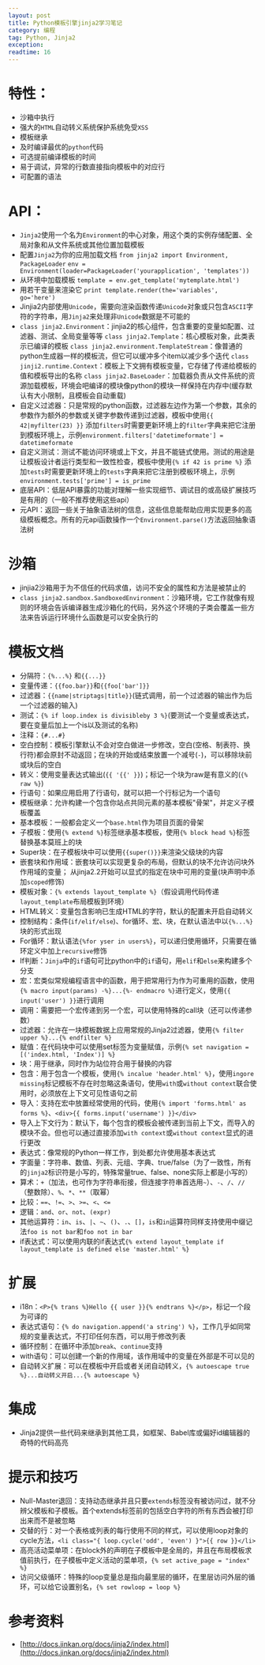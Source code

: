 ```yaml
---
layout: post
title: Python模板引擎jinja2学习笔记
category: 编程
tag: Python, Jinja2
exception: 
readtime: 16
---
```


# 特性：
* 沙箱中执行
* 强大的`HTML`自动转义系统保护系统免受`XSS`
* 模板继承
* 及时编译最优的`python`代码
* 可选提前编译模板的时间
* 易于调试，异常的行数直接指向模板中的对应行
* 可配置的语法

# API：
* `Jinja2`使用一个名为`Environment`的中心对象，用这个类的实例存储配置、全局对象和从文件系统或其他位置加载模板
* 配置`Jinja2`为你的应用加载文档
  `from jinja2 import Environment, PackageLoader`
  `env = Environment(loader=PackageLoader('yourapplication', 'templates'))`
* 从环境中加载模板
  `template = env.get_template('mytemplate.html')`
* 用若干变量来渲染它
  `print template.render(the='variables', go='here')`
* Jinjia2内部使用`Unicode`，需要向渲染函数传递`Unicode`对象或只包含`ASCII`字符的字符串，用`Jinja2`来处理非`Unicode`数据是不可能的
* `class jinja2.Environment`：jinjia2的核心组件，包含重要的变量如配置、过滤器、测试、全局变量等等
  `class jinja2.Template`：核心模板对象，此类表示已编译的模板
  `class jinja2.environment.TemplateStream`：像普通的python生成器一样的模板流，但它可以缓冲多个item以减少多个迭代
  `class jinji2.runtime.Context`：模板上下文拥有模板变量，它存储了传递给模板的值和模板导出的名称
  `class jinja2.BaseLoader`：加载器负责从文件系统的资源加载模板，环境会吧编译的模块像python的模块一样保持在内存中(缓存默认有大小限制，且模板会自动重载)
* 自定义过滤器：只是常规的python函数，过滤器左边作为第一个参数，其余的参数作为额外的参数或关键字参数传递到过滤器，模板中使用`{{ 42|myfilter(23) }}`
  添加`filters`时需要更新环境上的`filter`字典来把它注册到模板环境上，示例`environment.filters['datetimeformate'] = datetimeformate`
* 自定义测试：测试不能访问环境或上下文，并且不能链式使用。测试的用途是让模板设计者运行类型和一致性检查，模板中使用```{% if 42 is prime %}```
  添加`tests`时需要更新环境上的`tests`字典来把它注册到模板环境上，示例`environment.tests['prime'] = is_prime`
* 底层API：低层API暴露的功能对理解一些实现细节、调试目的或高级扩展技巧是有用的（一般不推荐使用这些api）
* 元API：返回一些关于抽象语法树的信息，这些信息能帮助应用实现更多的高级模板概念。所有的元api函数操作一个`Environment.parse()`方法返回抽象语法树
    
# 沙箱
* jinjia2沙箱用于为不信任的代码求值，访问不安全的属性和方法是被禁止的
* `class jinja2.sandbox.SandboxedEnvironment`：沙箱环境，它工作就像有规则的环境会告诉编译器生成沙箱化的代码，另外这个环境的子类会覆盖一些方法来告诉运行环境什么函数是可以安全执行的

# 模板文档
* 分隔符：`{%...%}` 和`{{...}}`
* 变量传递：`{{foo.bar}}`和`{{foo['bar']}}`
* 过滤器：`{{name|striptags|title}}`(链式调用，前一个过滤器的输出作为后一个过滤器的输入)
* 测试：`{% if loop.index is divisibleby 3 %}`(要测试一个变量或表达式，要在变量后加上一个is以及测试的名称)
* 注释：`{#...#}`
* 空白控制：模板引擎默认不会对空白做进一步修改，空白(空格、制表符、换行符)都会原封不动返回；在块的开始或结束放置一个减号(`-`)，可以移除块前或块后的空白
* 转义：使用变量表达式输出(`{{ '{{' }}`)；标记一个块为raw是有意义的(`{% raw %}`)
* 行语句：如果应用启用了行语句，就可以把一个行标记为一个语句
* 模板继承：允许构建一个包含你站点共同元素的基本模板"骨架"，并定义子模板覆盖
* 基本模板：一般都会定义一个`base.html`作为项目页面的骨架
* 子模板：使用`{% extend %}`标签继承基本模板，使用`{% block head %}`标签替换基本莫班上的块
* Super块：在子模板块中可以使用`{{super()}}`来渲染父级块的内容
* 嵌套块和作用域：嵌套块可以实现更复杂的布局，但默认的块不允许访问块外作用域的变量；
  从jinja2.2开始可以显式的指定在块中可用的变量(块声明中添加`scoped`修饰)
* 模板对象：`{% extends layout_template %}`（假设调用代码传递`layout_template`布局模板到环境）
* HTML转义：变量包含影响已生成HTML的字符，默认的配置未开启自动转义
* 控制结构：条件(`if/elif/else`)、for循环、宏、块，在默认语法中以`{%...%}`块的形式出现
* For循环：默认语法`{%for yser in users%}`，可以递归使用循环，只需要在循环定义中加上`recursive`修饰
* If判断：`Jinja`中的`if`语句可比python中的`if`语句，用`elif`和`else`来构建多个分支
* 宏：宏类似常规编程语言中的函数，用于把常用行为作为可重用的函数，使用`{% macro input(params) -%}...{%- endmacro %}`进行定义，使用`{{ input('user') }}`进行调用
* 调用：需要把一个宏传递到另一个宏，可以使用特殊的call块（还可以传递参数）
* 过滤器：允许在一块模板数据上应用常规的Jinja2过滤器，使用`{% filter upper %}...{% endfilter %}`
* 赋值：在代码块中可以使用set标签为变量赋值，示例`{% set navigation = [('index.html, 'Index')] %}`
* 块：用于继承，同时作为站位符合用于替换的内容
* 包含：用于包含一个模板，使用`{% incalue 'header.html' %}`，使用`ingore missing`标记模板不存在时忽略这条语句，使用`with`或`without context`联合使用时，必须放在上下文可见性语句之前
* 导入：支持在宏中放置经常使用的代码，使用`{% import 'forms.html' as forms %}`、`<div>{{ forms.input('username') }}</div>`
* 导入上下文行为：默认下，每个包含的模板会被传递到当前上下文，而导入的模块不会。但也可以通过直接添加`with context`或`without context`显式的进行更改
* 表达式：像常规的Python一样工作，到处都允许使用基本表达式
* 字面量：字符串、数值、列表、元组、字典、true/false（为了一致性，所有的`jinja2`标识符是小写的，特殊常量true、false、none实际上都是小写的）
* 算术：`+`（加法，也可作为字符串衔接，但连接字符串首选用`~`）、`-`、`/`、`//`（整数除）、`%`、`*`、`**`（取幂）
* 比较：`==`、`!=`、`>`、`>=`、`<`、`<=`
* 逻辑：`and`、`or`、`not`、`(expr)`
* 其他运算符：`in`、`is`、`|`、`~`、`()`、`.`、`[]`，`is`和`in`运算符同样支持使用中缀记法`foo is not bar`和`foo not in bar`
* if表达式：可以使用内联的if表达式`{% extend layout_template if layout_template is defined else 'master.html' %}`

# 扩展
* i18n：`<P>{% trans %}Hello {{ user }}{% endtrans %}</p>`，标记一个段为可译的
* 表达式语句：`{% do navigation.append('a string') %}`，工作几乎如同常规的变量表达式，不打印任何东西，可以用于修改列表
* 循环控制：在循环中添加`break`、`continue`支持
* with语句：可以创建一个新的作用域，该作用域中的变量在外部是不可以见的
* 自动转义扩展：可以在模板中开启或者关闭自动转义，`{% autoescape true %}...自动转义开启...{% autoescape %}`

# 集成
* Jinja2提供一些代码来继承到其他工具，如框架、Babel库或偏好id编辑器的奇特的代码高亮

# 提示和技巧
* Null-Master退回：支持动态继承并且只要`extends`标签没有被访问过，就不分辨父模板和子模板。首个extends标签前的包括空白字符的所有东西会被打印出来而不是被忽略
* 交替的行：对一个表格或列表的每行使用不同的样式，可以使用loop对象的cycle方法，`<li class="{ loop.cycle('odd', 'even') }">{{ row }}</li>`
* 高亮活动菜单项：在block外的声明在子模板中是全局的，并且在布局模板求值前执行，在子模板中定义活动的菜单项，`{% set active_page = "index" %}`
* 访问父级循环：特殊的loop变量总是指向最里层的循环，在里层访问外层的循环，可以给它设置别名，`{% set rowloop = loop %}`

# 参考资料
* [http://docs.jinkan.org/docs/jinja2/index.html](http://docs.jinkan.org/docs/jinja2/index.html)